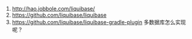 1.  http://hao.jobbole.com/liquibase/
2.  https://github.com/liquibase/liquibase
3.  https://github.com/liquibase/liquibase-gradle-plugin 多数据库怎么实现呢？